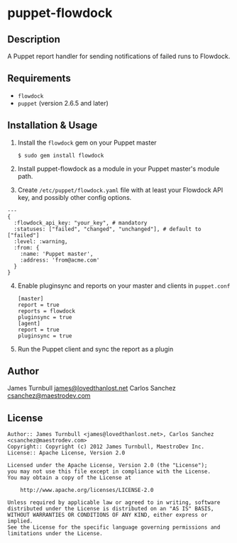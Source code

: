 puppet-flowdock
==========

Description
-----------

A Puppet report handler for sending notifications of failed runs to Flowdock.

Requirements
------------

* `flowdock`
* `puppet` (version 2.6.5 and later)

Installation & Usage
--------------------

1.  Install the `flowdock` gem on your Puppet master

        $ sudo gem install flowdock

2.  Install puppet-flowdock as a module in your Puppet master's module
    path.

3.  Create `/etc/puppet/flowdock.yaml` file with at least your Flowdock API key, and possibly other config options.

```
---
{
  :flowdock_api_key: "your_key", # mandatory
  :statuses: ["failed", "changed", "unchanged"], # default to ["failed"]
  :level: :warning,
  :from: {
    :name: 'Puppet master',
    :address: 'from@acme.com'
  }
}
```

4.  Enable pluginsync and reports on your master and clients in `puppet.conf`

        [master]
        report = true
        reports = flowdock
        pluginsync = true
        [agent]
        report = true
        pluginsync = true

5.  Run the Puppet client and sync the report as a plugin

Author
------

James Turnbull <james@lovedthanlost.net>
Carlos Sanchez <csanchez@maestrodev.com>

License
-------

    Author:: James Turnbull <james@lovedthanlost.net>, Carlos Sanchez <csanchez@maestrodev.com>
    Copyright:: Copyright (c) 2012 James Turnbull, MaestroDev Inc.
    License:: Apache License, Version 2.0

    Licensed under the Apache License, Version 2.0 (the "License");
    you may not use this file except in compliance with the License.
    You may obtain a copy of the License at

        http://www.apache.org/licenses/LICENSE-2.0

    Unless required by applicable law or agreed to in writing, software
    distributed under the License is distributed on an "AS IS" BASIS,
    WITHOUT WARRANTIES OR CONDITIONS OF ANY KIND, either express or implied.
    See the License for the specific language governing permissions and
    limitations under the License.
